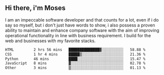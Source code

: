 ## Hi there, i'm Moses

I am an impeccable software developer and that counts for a lot, even if i do say so myself, but i don't just have words to show, i also possess a proven ability to maintain and enhance company software with the aim of improving operational functionality in line with business requirement. I build for the web and businesses with my favorite stacks.
<!--START_SECTION:waka-->

```txt
HTML         2 hrs 56 mins   ██████████████▓░░░░░░░░░░   58.88 %
CSS          1 hr 4 mins     █████▒░░░░░░░░░░░░░░░░░░░   21.36 %
Python       46 mins         ████░░░░░░░░░░░░░░░░░░░░░   15.47 %
JavaScript   8 mins          ▓░░░░░░░░░░░░░░░░░░░░░░░░   02.78 %
Other        3 mins          ▒░░░░░░░░░░░░░░░░░░░░░░░░   01.13 %
```

<!--END_SECTION:waka-->
